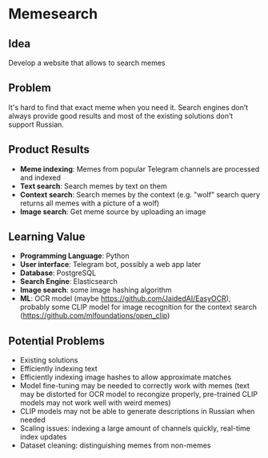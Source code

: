 # Memesearch

## Idea
Develop a website that allows to search memes

## Problem
It's hard to find that exact meme when you need it. Search engines don’t always provide good results and most of the existing solutions don’t support Russian.

## Product Results
- **Meme indexing**: Memes from popular Telegram channels are processed and indexed
- **Text search**: Search memes by text on them
- **Context search**: Search memes by the context (e.g. "wolf" search query returns all memes with a picture of a wolf)
- **Image search**: Get meme source by uploading an image

## Learning Value
- **Programming Language**: Python
- **User interface**: Telegram bot, possibly a web app later
- **Database**: PostgreSQL
- **Search Engine**: Elasticsearch
- **Image search**: some image hashing algorithm
- **ML**: OCR model (maybe https://github.com/JaidedAI/EasyOCR), probably some CLIP model for image recognition for the context search (https://github.com/mlfoundations/open_clip)

## Potential Problems
- Existing solutions
- Efficiently indexing text
- Efficiently indexing image hashes to allow approximate matches
- Model fine-tuning may be needed to correctly work with memes (text may be distorted for OCR model to recongize properly, pre-trained CLIP models may not work well with weird memes)
- CLIP models may not be able to generate descriptions in Russian when needed
- Scaling issues: indexing a large amount of channels quickly, real-time index updates
- Dataset cleaning: distinguishing memes from non-memes
